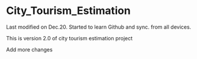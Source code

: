 # City_Tourism_Estimation
Last modified on Dec.20. Started to learn Github and sync. from all devices.

This is version 2.0 of city tourism estimation project

Add more changes